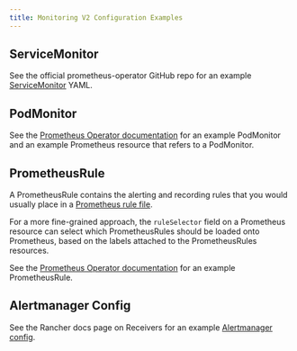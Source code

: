 ```yaml
---
title: Monitoring V2 Configuration Examples
---
```


<head>
  <link rel="canonical" href="https://ranchermanager.docs.rancher.com/reference-guides/monitoring-v2-configuration/examples"/>
</head>

## ServiceMonitor

See the official prometheus-operator GitHub repo for an example [ServiceMonitor](https://github.com/prometheus-operator/prometheus-operator/blob/main/example/prometheus-operator-crd/monitoring.coreos.com_servicemonitors.yaml) YAML.

## PodMonitor

See the [Prometheus Operator documentation](https://prometheus-operator.dev/docs/user-guides/getting-started/#using-podmonitors) for an example PodMonitor and an example Prometheus resource that refers to a PodMonitor.

## PrometheusRule

A PrometheusRule contains the alerting and recording rules that you would usually place in a [Prometheus rule file](https://prometheus.io/docs/prometheus/latest/configuration/recording_rules/).

For a more fine-grained approach, the `ruleSelector` field on a Prometheus resource can select which PrometheusRules should be loaded onto Prometheus, based on the labels attached to the PrometheusRules resources.

See the [Prometheus Operator documentation](https://prometheus-operator.dev/docs/user-guides/alerting/) for an example PrometheusRule.

## Alertmanager Config

See the Rancher docs page on Receivers for an example [Alertmanager config](./receivers.md#example-alertmanager-configs).

